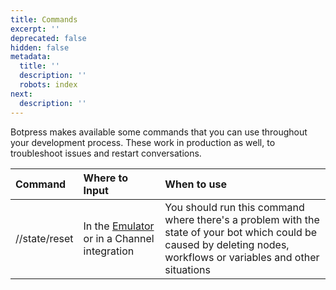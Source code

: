 ```yaml
---
title: Commands
excerpt: ''
deprecated: false
hidden: false
metadata:
  title: ''
  description: ''
  robots: index
next:
  description: ''
---
```

Botpress makes available some commands that you can use throughout your development process. These work in production as well, to troubleshoot issues and restart conversations.

| Command       | Where to Input                                                  | When to use                                                                                                                                                         |
| :------------ | :-------------------------------------------------------------- | :------------------------------------------------------------------------------------------------------------------------------------------------------------------ |
| //state/reset | In the [Emulator](../docs/emulator) or in a Channel integration | You should run this command where there's a problem with the state of your bot which could be caused by deleting nodes, workflows or variables and other situations |